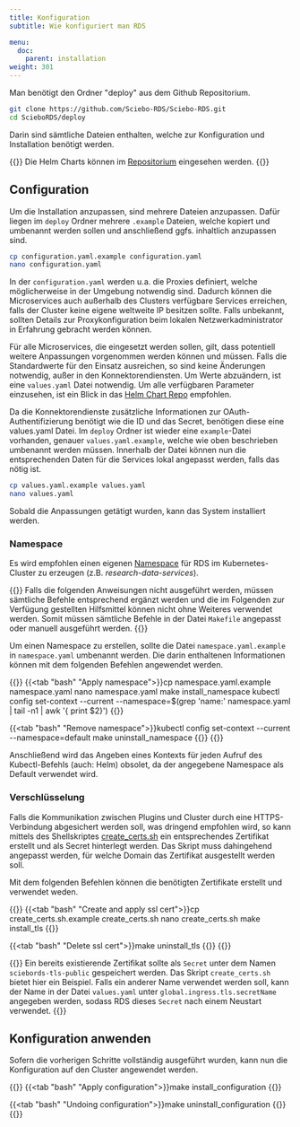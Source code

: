 ```yaml
---
title: Konfiguration
subtitle: Wie konfiguriert man RDS

menu:
  doc:
    parent: installation
weight: 301
---
```


Man benötigt den Ordner "deploy" aus dem Github Repositorium.

```bash
git clone https://github.com/Sciebo-RDS/Sciebo-RDS.git
cd ScieboRDS/deploy
```

Darin sind sämtliche Dateien enthalten, welche zur Konfiguration und Installation benötigt werden.

{{<callout info>}}
Die Helm Charts können im [Repositorium](https://github.com/Sciebo-RDS/charts) eingesehen werden.
{{</callout>}}

## Configuration

Um die Installation anzupassen, sind mehrere Dateien anzupassen. Dafür liegen im `deploy` Ordner mehrere `.example` Dateien, welche kopiert und umbenannt werden sollen und anschließend ggfs. inhaltlich anzupassen sind.

```bash
cp configuration.yaml.example configuration.yaml
nano configuration.yaml
```

In der `configuration.yaml` werden u.a. die Proxies definiert, welche möglicherweise in der Umgebung notwendig sind. Dadurch können die Microservices auch außerhalb des Clusters verfügbare Services erreichen, falls der Cluster keine eigene weltweite IP besitzen sollte. Falls unbekannt, sollten Details zur Proxykonfiguration beim lokalen Netzwerkadministrator in Erfahrung gebracht werden können. 

Für alle Microservices, die eingesetzt werden sollen, gilt, dass potentiell weitere Anpassungen vorgenommen werden können und müssen. Falls die Standardwerte für den Einsatz ausreichen, so sind keine Änderungen notwendig, außer in den Konnektorendiensten. Um Werte abzuändern, ist eine `values.yaml` Datei notwendig. Um alle verfügbaren Parameter einzusehen, ist ein Blick in das [Helm Chart Repo](https://github.com/Sciebo-RDS/charts/tree/master/charts) empfohlen.

Da die Konnektorendienste zusätzliche Informationen zur OAuth-Authentifizierung benötigt wie die ID und das Secret, benötigen diese eine values.yaml Datei. 
Im `deploy` Ordner ist wieder eine `example`-Datei vorhanden, genauer `values.yaml.example`, welche wie oben beschrieben umbenannt werden müssen. Innerhalb der Datei können nun die entsprechenden Daten für die Services lokal angepasst werden, falls das nötig ist. 

```bash
cp values.yaml.example values.yaml
nano values.yaml
```

Sobald die Anpassungen getätigt wurden, kann das System installiert werden.


### Namespace

Es wird empfohlen einen eigenen [Namespace](https://kubernetes.io/docs/concepts/overview/working-with-objects/namespaces/) für RDS im Kubernetes-Cluster zu erzeugen (z.B. *research-data-services*).

{{<callout warning>}}
Falls die folgenden Anweisungen nicht ausgeführt werden, müssen sämtliche Befehle entsprechend ergänzt werden und die im Folgenden zur Verfügung gestellten Hilfsmittel können nicht ohne Weiteres verwendet werden. Somit müssen sämtliche Befehle in der Datei `Makefile` angepasst oder manuell ausgeführt werden.
{{</callout>}}

Um einen Namespace zu erstellen, sollte die Datei `namespace.yaml.example` in `namespace.yaml` umbenannt werden. Die darin enthaltenen Informationen können mit dem folgenden Befehlen angewendet werden.

{{<tabs>}}
{{<tab "bash" "Apply namespace">}}cp namespace.yaml.example namespace.yaml
nano namespace.yaml
make install_namespace
kubectl config set-context --current --namespace=$(grep 'name:' namespace.yaml | tail -n1 | awk '{ print $2}')
{{</tab>}}

{{<tab "bash" "Remove namespace">}}kubectl config set-context --current --namespace=default
make uninstall_namespace
{{</tab>}}
{{</tabs>}}

Anschließend wird das Angeben eines Kontexts für jeden Aufruf des Kubectl-Befehls (auch: Helm) obsolet, da der angegebene Namespace als Default verwendet wird.

### Verschlüsselung

Falls die Kommunikation zwischen Plugins und Cluster durch eine HTTPS-Verbindung abgesichert werden soll, was dringend empfohlen wird, so kann mittels des Shellskriptes [create_certs.sh](https://github.com/Sciebo-RDS/Sciebo-RDS/blob/master/deploy/create_certs.sh) ein entsprechendes Zertifikat erstellt und als Secret hinterlegt werden. Das Skript muss dahingehend angepasst werden, für welche Domain das Zertifikat ausgestellt werden soll.

Mit dem folgenden Befehlen können die benötigten Zertifikate erstellt und verwendet weden.

{{<tabs>}}
{{<tab "bash" "Create and apply ssl cert">}}cp create_certs.sh.example create_certs.sh
nano create_certs.sh
make install_tls
{{</tab>}}

{{<tab "bash" "Delete ssl cert">}}make uninstall_tls
{{</tab>}}
{{</tabs>}}

{{<callout info>}}
Ein bereits existierende Zertifikat sollte als `Secret` unter dem Namen `sciebords-tls-public` gespeichert werden. Das Skript `create_certs.sh` bietet hier ein Beispiel.
Falls ein anderer Name verwendet werden soll, kann der Name in der Datei `values.yaml` unter `global.ingress.tls.secretName` angegeben werden, sodass RDS dieses `Secret` nach einem Neustart verwendet.
{{</callout>}}

## Konfiguration anwenden

Sofern die vorherigen Schritte vollständig ausgeführt wurden, kann nun die Konfiguration auf den Cluster angewendet werden.

{{<tabs>}}
{{<tab "bash" "Apply configuration">}}make install_configuration
{{</tab>}}

{{<tab "bash" "Undoing configuration">}}make uninstall_configuration
{{</tab>}}
{{</tabs>}}
